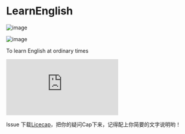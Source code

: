 LearnEnglish
============
![image](https://github.com/xhzengAIB/LearnEnglish/raw/master/Screenshots/MessageDisplayKitExample.gif)

![image](https://github.com/xhzengAIB/LearnEnglish/raw/master/Screenshots/MessageTableViewBug.gif)


To learn English at ordinary times

![English](http://www.hrexam.com/methods1.htm)


Issue
下载[Licecap](http://www.cockos.com/licecap/)，把你的疑问Cap下来，记得配上你简要的文字说明哟！

